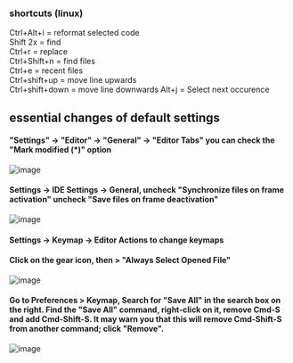 ### shortcuts (linux)
Ctrl+Alt+i = reformat selected code\
Shift 2x = find\
Ctrl+r = replace\
Ctrl+Shift+n = find files\
Ctrl+e = recent files\
Ctrl+shift+up = move line upwards\
Ctrl+shift+down = move line downwards
Alt+j = Select next occurence


## essential changes of default settings
#### "Settings" -> "Editor" -> "General" -> "Editor Tabs" you can check the "Mark modified (*)" option
![image](https://user-images.githubusercontent.com/45322767/164878693-231aeaf6-2261-4f97-89a8-2028bb42c05f.png)

#### Settings -> IDE Settings -> General, uncheck "Synchronize files on frame activation" uncheck "Save files on frame deactivation"
![image](https://user-images.githubusercontent.com/45322767/164878714-ca2ce2fb-7d10-4048-91c0-edd71423cfa9.png)

#### Settings -> Keymap -> Editor Actions to change keymaps

#### Click on the gear icon, then > "Always Select Opened File"
![image](https://user-images.githubusercontent.com/45322767/164878671-a111c38e-f8fb-4718-a3a4-f5f08ed4314b.png)

#### Go to Preferences > Keymap, Search for "Save All" in the search box on the right. Find the "Save All" command, right-click on it, remove Cmd-S and add Cmd-Shift-S. It may warn you that this will remove Cmd-Shift-S from another command; click "Remove".
![image](https://user-images.githubusercontent.com/45322767/164891018-6c8862b2-43f4-41c6-a2f0-85289fcb752b.png)
